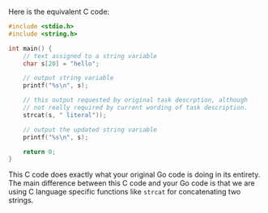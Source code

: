 Here is the equivalent C code:

```c
#include <stdio.h>
#include <string.h>

int main() {
    // text assigned to a string variable
    char s[20] = "hello";

    // output string variable
    printf("%s\n", s);

    // this output requested by original task descrption, although
    // not really required by current wording of task description.
    strcat(s, " literal"));

    // output the updated string variable
    printf("%s\n", s);

    return 0;
}
```
This C code does exactly what your original Go code is doing in its entirety. The main difference between this C code and your Go code is that we are using C language specific functions like `strcat` for concatenating two strings.
